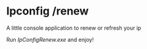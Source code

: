 # Ipconfig /renew #

A little console application to renew or refresh your ip 

Run *IpConfigRenew.exe* and enjoy!





